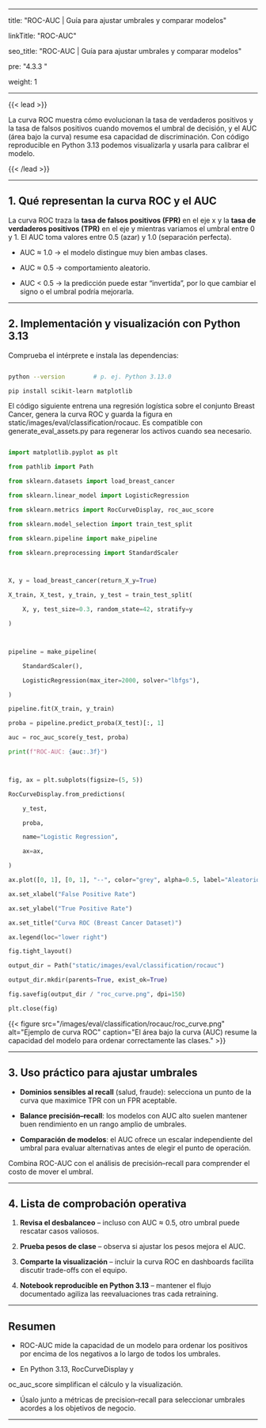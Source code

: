 ﻿---

title: "ROC-AUC | Guía para ajustar umbrales y comparar modelos"

linkTitle: "ROC-AUC"

seo_title: "ROC-AUC | Guía para ajustar umbrales y comparar modelos"

pre: "4.3.3 "

weight: 1

---



{{< lead >}}

La curva ROC muestra cómo evolucionan la tasa de verdaderos positivos y la tasa de falsos positivos cuando movemos el umbral de decisión, y el AUC (área bajo la curva) resume esa capacidad de discriminación. Con código reproducible en Python 3.13 podemos visualizarla y usarla para calibrar el modelo.

{{< /lead >}}



---



## 1. Qué representan la curva ROC y el AUC



La curva ROC traza la **tasa de falsos positivos (FPR)** en el eje x y la **tasa de verdaderos positivos (TPR)** en el eje y mientras variamos el umbral entre 0 y 1. El AUC toma valores entre 0.5 (azar) y 1.0 (separación perfecta).



- AUC ≈ 1.0 → el modelo distingue muy bien ambas clases.

- AUC ≈ 0.5 → comportamiento aleatorio.

- AUC < 0.5 → la predicción puede estar “invertida”, por lo que cambiar el signo o el umbral podría mejorarla.



---



## 2. Implementación y visualización con Python 3.13



Comprueba el intérprete e instala las dependencias:



```bash

python --version        # p. ej. Python 3.13.0

pip install scikit-learn matplotlib

```



El código siguiente entrena una regresión logística sobre el conjunto Breast Cancer, genera la curva ROC y guarda la figura en static/images/eval/classification/rocauc. Es compatible con generate_eval_assets.py para regenerar los activos cuando sea necesario.



```python

import matplotlib.pyplot as plt

from pathlib import Path

from sklearn.datasets import load_breast_cancer

from sklearn.linear_model import LogisticRegression

from sklearn.metrics import RocCurveDisplay, roc_auc_score

from sklearn.model_selection import train_test_split

from sklearn.pipeline import make_pipeline

from sklearn.preprocessing import StandardScaler



X, y = load_breast_cancer(return_X_y=True)

X_train, X_test, y_train, y_test = train_test_split(

    X, y, test_size=0.3, random_state=42, stratify=y

)



pipeline = make_pipeline(

    StandardScaler(),

    LogisticRegression(max_iter=2000, solver="lbfgs"),

)

pipeline.fit(X_train, y_train)

proba = pipeline.predict_proba(X_test)[:, 1]

auc = roc_auc_score(y_test, proba)

print(f"ROC-AUC: {auc:.3f}")



fig, ax = plt.subplots(figsize=(5, 5))

RocCurveDisplay.from_predictions(

    y_test,

    proba,

    name="Logistic Regression",

    ax=ax,

)

ax.plot([0, 1], [0, 1], "--", color="grey", alpha=0.5, label="Aleatorio")

ax.set_xlabel("False Positive Rate")

ax.set_ylabel("True Positive Rate")

ax.set_title("Curva ROC (Breast Cancer Dataset)")

ax.legend(loc="lower right")

fig.tight_layout()

output_dir = Path("static/images/eval/classification/rocauc")

output_dir.mkdir(parents=True, exist_ok=True)

fig.savefig(output_dir / "roc_curve.png", dpi=150)

plt.close(fig)

```



{{< figure src="/images/eval/classification/rocauc/roc_curve.png" alt="Ejemplo de curva ROC" caption="El área bajo la curva (AUC) resume la capacidad del modelo para ordenar correctamente las clases." >}}



---



## 3. Uso práctico para ajustar umbrales



- **Dominios sensibles al recall** (salud, fraude): selecciona un punto de la curva que maximice TPR con un FPR aceptable.

- **Balance precisión–recall**: los modelos con AUC alto suelen mantener buen rendimiento en un rango amplio de umbrales.

- **Comparación de modelos**: el AUC ofrece un escalar independiente del umbral para evaluar alternativas antes de elegir el punto de operación.



Combina ROC-AUC con el análisis de precisión–recall para comprender el costo de mover el umbral.



---



## 4. Lista de comprobación operativa



1. **Revisa el desbalanceo** – incluso con AUC ≈ 0.5, otro umbral puede rescatar casos valiosos.

2. **Prueba pesos de clase** – observa si ajustar los pesos mejora el AUC.

3. **Comparte la visualización** – incluir la curva ROC en dashboards facilita discutir trade-offs con el equipo.

4. **Notebook reproducible en Python 3.13** – mantener el flujo documentado agiliza las reevaluaciones tras cada retraining.



---



## Resumen



- ROC-AUC mide la capacidad de un modelo para ordenar los positivos por encima de los negativos a lo largo de todos los umbrales.

- En Python 3.13, RocCurveDisplay y 

oc_auc_score simplifican el cálculo y la visualización.

- Úsalo junto a métricas de precision–recall para seleccionar umbrales acordes a los objetivos de negocio.

---

